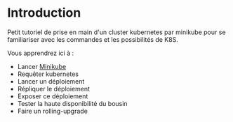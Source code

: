 # Introduction

Petit tutoriel de prise en main d'un cluster kubernetes par minikube pour se familiariser avec les commandes et les possibilités de K8S.

Vous apprendrez ici à :

- Lancer [Minikube](https://github.com/kubernetes/minikube)
- Requêter kubernetes
- Lancer un déploiement
- Répliquer le déploiement
- Exposer ce déploiement
- Tester la haute disponibilité du bousin
- Faire un rolling-upgrade
